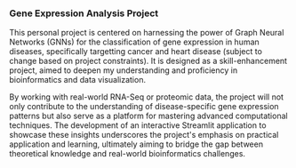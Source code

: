 ### Gene Expression Analysis Project 

This personal project is centered on harnessing the power of Graph Neural Networks (GNNs) for the classification of gene expression in human diseases, specifically targetting cancer and heart disease (subject to change based on project constraints). It is designed as a skill-enhancement project, aimed to deepen my understanding and proficiency in bioinformatics and data visualization. 

By working with real-world RNA-Seq or proteomic data, the project will not only contribute to the understanding of disease-specific gene expression patterns but also serve as a platform for mastering advanced computational techniques. The development of an interactive Streamlit application to showcase these insights underscores the project's emphasis on practical application and learning, ultimately aiming to bridge the gap between theoretical knowledge and real-world bioinformatics challenges.
